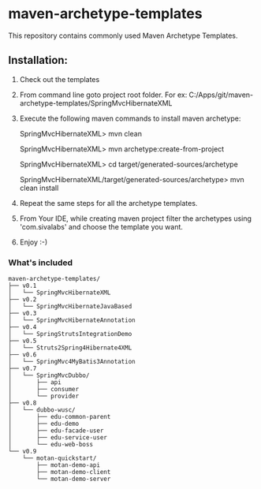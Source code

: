 maven-archetype-templates
=========================

This repository contains commonly used Maven Archetype Templates.

Installation:
-------------
1. Check out the templates
2. From command line goto project root folder. For ex: C:/Apps/git/maven-archetype-templates/SpringMvcHibernateXML
3. Execute the following maven commands to install maven archetype:

    SpringMvcHibernateXML> mvn clean

    SpringMvcHibernateXML> mvn archetype:create-from-project

    SpringMvcHibernateXML> cd target/generated-sources/archetype

    SpringMvcHibernateXML/target/generated-sources/archetype> mvn clean install

4. Repeat the same steps for all the archetype templates.
5. From Your IDE, while creating maven project filter the archetypes using 'com.sivalabs' and choose the template you want.
6. Enjoy :-)

### What's included

```
maven-archetype-templates/
├── v0.1
│   └── SpringMvcHibernateXML
├── v0.2
│   └── SpringMvcHibernateJavaBased
├── v0.3
│   └── SpringMvcHibernateAnnotation
├── v0.4
│   └── SpringStrutsIntegrationDemo
├── v0.5
│   └── Struts2Spring4Hibernate4XML
├── v0.6
│   └── SpringMvc4MyBatis3Annotation
├── v0.7
│   └── SpringMvcDubbo/
│       ├── api
│       ├── consumer
│       └── provider
├── v0.8
│   └── dubbo-wusc/
│       ├── edu-common-parent
│       ├── edu-demo
│       ├── edu-facade-user
│       ├── edu-service-user
│       └── edu-web-boss
└── v0.9
    └── motan-quickstart/
        ├── motan-demo-api
        ├── motan-demo-client
        └── motan-demo-server
```
